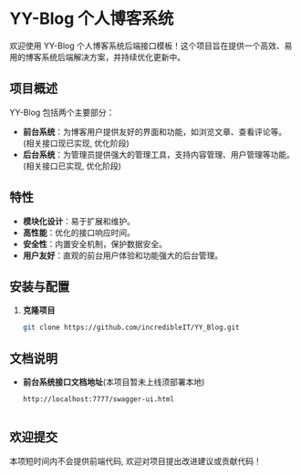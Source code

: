 # YY-Blog 个人博客系统

欢迎使用 YY-Blog 个人博客系统后端接口模板！这个项目旨在提供一个高效、易用的博客系统后端解决方案，并持续优化更新中。

## 项目概述

YY-Blog 包括两个主要部分：

- **前台系统**：为博客用户提供友好的界面和功能，如浏览文章、查看评论等。(相关接口现已实现, 优化阶段)
- **后台系统**：为管理员提供强大的管理工具，支持内容管理、用户管理等功能。(相关接口已实现, 优化阶段)

## 特性

- **模块化设计**：易于扩展和维护。
- **高性能**：优化的接口响应时间。
- **安全性**：内置安全机制，保护数据安全。
- **用户友好**：直观的前台用户体验和功能强大的后台管理。

## 安装与配置

1. **克隆项目**

   ```bash
   git clone https://github.com/incredibleIT/YY_Blog.git


## 文档说明

- **前台系统接口文档地址**(本项目暂未上线须部署本地)
  ```url
  http://localhost:7777/swagger-ui.html


## 欢迎提交
本项短时间内不会提供前端代码, 欢迎对项目提出改进建议或贡献代码！
